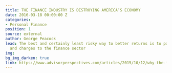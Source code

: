 ```yaml
---
title: THE FINANCE INDUSTRY IS DESTROYING AMERICA’S ECONOMY
date: 2016-03-18 00:00:00 Z
categories:
- Personal Finance
position: 1
source: external
author: George Peacock
lead: The best and certainly least risky way to better returns is to pay less in fees
  and charges to the finance sector
img: 
bg_img_darken: true
link: https://www.advisorperspectives.com/articles/2015/10/12/why-the-finance-industry-is-destroying-america-s-economy
---
```


